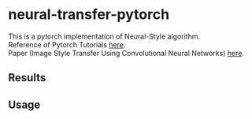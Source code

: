 # neural-transfer-pytorch
This is a pytorch implementation of Neural-Style algorithm.  
Reference of Pytorch Tutorials [here](https://pytorch.org/tutorials/advanced/neural_style_tutorial.html).  
Paper (Image Style Transfer Using Convolutional Neural Networks) [here](https://www.cv-foundation.org/openaccess/content_cvpr_2016/papers/Gatys_Image_Style_Transfer_CVPR_2016_paper.pdf).

## Results


## Usage
